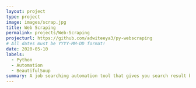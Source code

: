 ```yaml
---
layout: project
type: project
image: images/scrap.jpg
title: Web Scraping
permalink: projects/Web-Scraping
projecturl: https://github.com/adwiteeya3/py-webscraping
# All dates must be YYYY-MM-DD format!
date: 2020-05-10
labels:
  - Python
  - Automation
  - BeautifulSoup
summary: A job searching automation tool that gives you search result based on location, job role, company
---
```



